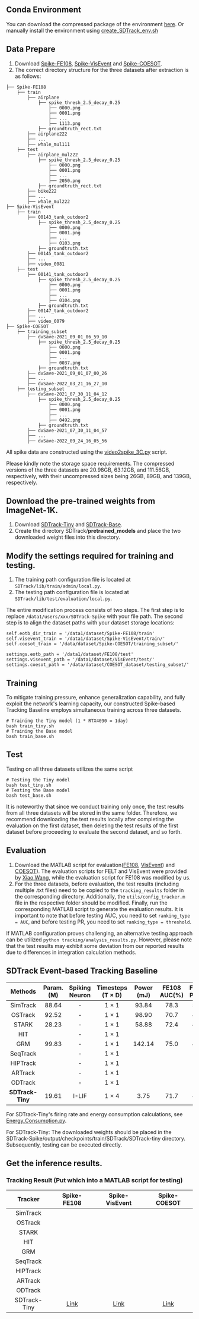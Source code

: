 ## Conda Environment
You can download the compressed package of the environment [here](https://drive.google.com/file/d/1bHu7CbM6TiSXNXnMbfj8W-eUNvO_4wyA/view?usp=sharing). Or manually install the environment using [create_SDTrack_env.sh](https://github.com/YmShan/SDTrack/blob/main/create_SDTrack_env.sh)

## Data Prepare
1. Download [Spike-FE108](https://pan.baidu.com/s/1PzHsg3zpU5NF8-vB1TVmaQ?pwd=7hsf), [Spike-VisEvent](https://pan.baidu.com/s/1YouDIMm0otCtI6p2oqAqJg?pwd=ixjx) and [Spike-COESOT](https://pan.baidu.com/s/15KDBaV3-z0lGyBFJlSgCgw?pwd=u7cv).
2. The correct directory structure for the three datasets after extraction is as follows:
```
├── Spike-FE108
    ├── train
        ├── airplane
            ├── spike_thresh_2.5_decay_0.25
                ├── 0000.png
                ├── 0001.png
                ├── ...
                ├── 1113.png
            ├── groundtruth_rect.txt
        ├── airplane222
        ├── ...
        ├── whale_mul111
    ├── test
        ├── airplane_mul222
            ├── spike_thresh_2.5_decay_0.25
                ├── 0000.png
                ├── 0001.png
                ├── ...
                ├── 2050.png
            ├── groundtruth_rect.txt
        ├── bike222
        ├── ...
        ├── whale_mul222
├── Spike-VisEvent
    ├── train
        ├── 00143_tank_outdoor2
            ├── spike_thresh_2.5_decay_0.25
                ├── 0000.png
                ├── 0001.png
                ├── ...
                ├── 0103.png
            ├── groundtruth.txt
        ├── 00145_tank_outdoor2
        ├── ...
        ├── video_0081
    ├── test
        ├── 00141_tank_outdoor2
            ├── spike_thresh_2.5_decay_0.25
                ├── 0000.png
                ├── 0001.png
                ├── ...
                ├── 0104.png
            ├── groundtruth.txt
        ├── 00147_tank_outdoor2
        ├── ...
        ├── video_0079
├── Spike-COESOT
    ├── training_subset
        ├── dvSave-2021_09_01_06_59_10
            ├── spike_thresh_2.5_decay_0.25
                ├── 0000.png
                ├── 0001.png
                ├── ...
                ├── 0037.png
            ├── groundtruth.txt
        ├── dvSave-2021_09_01_07_00_26
        ├── ...
        ├── dvSave-2022_03_21_16_27_10
    ├── testing_subset
        ├── dvSave-2021_07_30_11_04_12
            ├── spike_thresh_2.5_decay_0.25
                ├── 0000.png
                ├── 0001.png
                ├── ...
                ├── 0492.png
            ├── groundtruth.txt
        ├── dvSave-2021_07_30_11_04_57
        ├── ...
        ├── dvSave-2022_09_24_16_05_56
```
All spike data are constructed using the [video2spike_3C.py](https://github.com/YmShan/SDTrack/blob/main/SDTrack-Spike/video2spike_3C.py) script.

Please kindly note the storage space requirements. The compressed versions of the three datasets are 20.98GB, 63.12GB, and 111.56GB, respectively, with their uncompressed sizes being 26GB, 89GB, and 139GB, respectively.

## Download the pre-trained weights from ImageNet-1K.
1. Download [SDTrack-Tiny](https://drive.google.com/file/d/1OcXHCnibEv9F40gw5VwGO90adtE6E0Ik/view?usp=sharing) and [SDTrack-Base](https://drive.google.com/file/d/1maJd0td46oxHACeBk2Vc90a__VyDAeWj/view?usp=sharing).
2. Create the directory SDTrack/**pretrained_models** and place the two downloaded weight files into this directory.

## Modify the settings required for training and testing.
1. The training path configuration file is located at `SDTrack/lib/train/admin/local.py`.
2. The testing path configuration file is located at `SDTrack/lib/test/evaluation/local.py`.

The entire modification process consists of two steps. The first step is to replace `/data1/users/xxx/SDTrack-Spike` with your file path. The second step is to align the dataset paths with your dataset storage locations:
```
self.eotb_dir_train = '/data1/dataset/Spike-FE108/train'
self.visevent_train = '/data1/dataset/Spike-VisEvent/train/'
self.coesot_train = '/data/dataset/Spike-COESOT/training_subset/'

settings.eotb_path = '/data1/dataset/FE108/test'
settings.visevent_path = '/data1/dataset/VisEvent/test/'
settings.coesot_path = '/data/dataset/COESOT_dataset/testing_subset/'
```

## Training
To mitigate training pressure, enhance generalization capability, and fully exploit the network's learning capacity, our constructed Spike-based Tracking Baseline employs simultaneous training across three datasets.
```
# Training the Tiny model (1 * RTX4090 = 1day)
bash train_tiny.sh
# Training the Base model
bash train_base.sh
```

## Test
Testing on all three datasets utilizes the same script
```
# Testing the Tiny model
bash test_tiny.sh
# Testing the Base model
bash test_base.sh
```
It is noteworthy that since we conduct training only once, the test results from all three datasets will be stored in the same folder. Therefore, we recommend downloading the test results locally after completing the evaluation on the first dataset, then deleting the test results of the first dataset before proceeding to evaluate the second dataset, and so forth.


## Evaluation
1. Download the MATLAB script for evaluation([FE108](https://drive.google.com/file/d/1sf2pSOAYAcsWbnxC2brsG_QnzvMP0rrJ/view?usp=sharing), [VisEvent](https://drive.google.com/file/d/1QgZEMbnJifpSFjnUJIVlL9D3_AeOZWYf/view?usp=sharing)) and [COESOT](https://drive.google.com/file/d/1LR_9PgqlsxrSKfIKpT84gmWUHF_LBrcC/view?usp=sharing)). The evaluation scripts for FELT and VisEvent were provided by [Xiao Wang](https://github.com/wangxiao5791509), while the evaluation script for FE108 was modified by us.
2. For the three datasets, before evaluation, the test results (including multiple .txt files) need to be copied to the `tracking_results` folder in the corresponding directory. Additionally, the `utils/config_tracker.m` file in the respective folder should be modified. Finally, run the corresponding MATLAB script to generate the evaluation results. It is important to note that before testing AUC, you need to set `ranking_type = AUC`, and before testing PR, you need to set `ranking_type = threshold`. 

If MATLAB configuration proves challenging, an alternative testing approach can be utilized `python tracking/analysis_results.py`. However, please note that the test results may exhibit some deviation from our reported results due to differences in integration calculation methods.


## SDTrack Event-based Tracking Baseline
| Methods        | Param. (M) | Spiking Neuron | Timesteps (T × D) | Power (mJ) | FE108 AUC(%) | FE108 PR(%) | VisEvent AUC(%) | VisEvent PR(%) | COESOT AUC(%) | COESOT PR(%) |Weight|
|:----------------:|:------------:|:----------------:|:-------------------:|:------------:|:--------------:|:-------------:|:-------------:|:------------:|:-----------------:|:----------------:|:-:|
| SimTrack | 88.64 | -          | 1 × 1            |   93.84    |  78.3     | 52.1   |  62.1   | 44.8  |  69.8     |  50.3     |[Link](https://drive.google.com/file/d/1u8vMDMgxQidAQ2o_HXev0aAV0udB8e-a/view?usp=sharing)|
| OSTrack | 92.52 | -          | 1 × 1            |  98.90   | 70.7   |46.4  | 65.6   |47.8  |   76.4   |  56.7   |[Link](https://drive.google.com/file/d/1R4v-X29k-sXqhP1iUS2jnRBx26lUYxy4/view?usp=sharing)|
| STARK |28.23 | -          | 1 × 1            | 58.88   |  72.4    | 48.2 | 55.3  | 40.0| 63.0    | 50.1     |[Link](https://drive.google.com/file/d/1g04hgiaA07kfYmwGrr4OLycPj7e8uoQV/view?usp=sharing)|
| HIT| | -          | 1 × 1            |    |      |  |   | |     |      ||
| GRM | 99.83| -          | 1 × 1            | 142.14   |  75.0    | 49.9 | 67.2  |49.1 |  79.3   |  58.9    |[Link](https://drive.google.com/file/d/1GCl7fGkMMKoy9rINy-JiLYC9tp_oFREj/view?usp=sharing)|
| SeqTrack | | -          | 1 × 1            |    |      |  |   | |     |      ||
| HIPTrack | | -          | 1 × 1            |    |      |  |   | |     |      ||
| ARTrack | | -          | 1 × 1            |    |      |  |   | |     |      ||
| ODTrack | | -          | 1 × 1            |    |      |  |   | |     |      ||
| **SDTrack-Tiny** | 19.61 | I-LIF          | 1 × 4             |  3.75      |   71.7       |   47.1      |    59.1     |   42.3     |   67.2          |   50.3         |[Link](https://drive.google.com/file/d/13Vpan239XkEH03ZoPTyGYQ_JMPgKoRDv/view?usp=sharing)|

For SDTrack-Tiny's firing rate and energy consumption calculations, see [Energy_Consumption.py](https://github.com/YmShan/SDTrack/blob/main/SDTrack-Spike/Energy_Consumption.py).

For SDTrack-Tiny: The downloaded weights should be placed in the SDTrack-Spike/output/checkpoints/train/SDTrack/SDTrack-tiny directory. Subsequently, testing can be executed directly.

## Get the inference results.


### Tracking Result (Put which into a MATLAB script for testing)
|Tracker|Spike-FE108|Spike-VisEvent|Spike-COESOT|
|:-:|:-:|:-:|:-:|
|SimTrack|||
|OSTrack|||
|STARK|||
|HIT|||
|GRM|||
|SeqTrack|||
|HIPTrack|||
|ARTrack|||
|ODTrack|||
|SDTrack-Tiny|[Link](https://drive.google.com/file/d/1mdA4pKtX4AOY4EzsRnlgO3dX-l1mUh8K/view?usp=sharing)|[Link](https://drive.google.com/file/d/1GVKxlTXcSRynsSlSVfu3mpOjCTXz_JVj/view?usp=sharing)|[Link](https://drive.google.com/file/d/1sB1ziRP7QEioZayfWuEn54VgYfE8MXRY/view?usp=sharing)|

